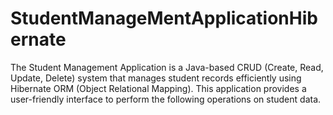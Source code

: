 # StudentManageMentApplicationHibernate
The Student Management Application is a Java-based CRUD (Create, Read, Update, Delete) system that manages student records efficiently using Hibernate ORM (Object Relational Mapping). This application provides a user-friendly interface to perform the following operations on student data.
